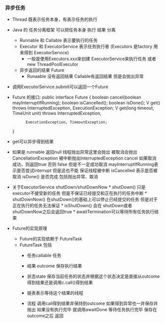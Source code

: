 ### 异步任务
* Thread 既表示任务本身，有表示任务的执行
* Java 的 任务分离框架 可以把任务本身 执行 结果 分离
    * Runnable 和 Callable 表示要执行的任务
    * Executor 和 ExecutorService 表示任务执行者 (Executors 是factory 用来得到 ExecutorService)
        * 一般是使用Executors.xxx来创建 ExecutorService来执行任务 或者 new ThreadPoolExecutor
    * 异步返回的结果 Future
        * Runaable 没有返回结果 Callable有返回结果 但是会抛出异常
            
* 调用ExecutorService.submit可以返回一个Future 
* Future 的接口:
    public interface Future<V> {
        boolean cancel(boolean mayInterruptIfRunning);
        boolean isCancelled();
        boolean isDone();
        V get() throws InterruptedException, ExecutionException;
        V get(long timeout, TimeUnit unit) throws InterruptedException,
    
            ExecutionException, TimeoutException;
    }
    
* get可以异步得到结果
* 如果是 runnable 返回null 线程抛出异常这里会抛出 被取消会抛出CancellationException 被中断抛出InterruptedException
    cancel 如果取消成功，则返回true 否则 false 但是不一定成功取消  mayInterruptIfRunning表示是否尝试interrupt 但是这也不能
    保证线程被中断
    isCancelled 表示是否被取消 isDone() 是否完成 包括抛出异常、取消
    
* 关于ExecutorService shutDown/shutDownNow
        * shutDown() 只是executor不接受新的任务 但是不保证已经提交和正在执行的任务中断
        * shutDownNow() 在shutDown()的基础上可以停止已经提交的任务 但是对于正在执行的任务无法保证
        * isShutDown() 会在 shutDown或者 shutDownNow之后会返回true
        * awaitTermination可以等待所有任务执行结束 
        
* Future的实现原理
    * Future的实现依赖于 FutureTask
    * FutureTask 包括
        * 任务callable  任务
        * 结果 outcome  保存执行结果
        * 状态state 保存当前任务的状态并根据这个状态决定是直接从outcome得到结果还是调用c.call()得到结果
        * 链表表示等待这个结果的线程
            
        * 流程 调用call得到结果并保持到outcome 如果得到异常也一并保存并抛出
        如果没有执行完毕 就调用awaitDone 等待任务执行完毕 保存在outcome之后 返回
